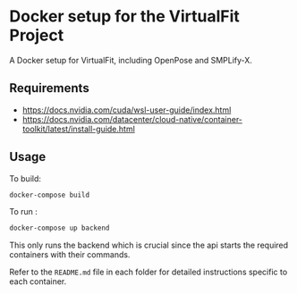 # Docker setup for the VirtualFit Project

A Docker setup for VirtualFit, including OpenPose and SMPLify-X.

## Requirements
- https://docs.nvidia.com/cuda/wsl-user-guide/index.html
- https://docs.nvidia.com/datacenter/cloud-native/container-toolkit/latest/install-guide.html

## Usage

To build:
```bash
docker-compose build
```

To run :
```bash
docker-compose up backend
```

This only runs the backend which is crucial since the api starts the required containers with their commands.

Refer to the ``README.md`` file in each folder for detailed instructions specific to each container. 